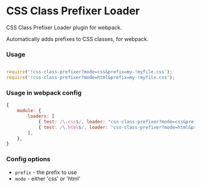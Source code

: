# CSS Class Prefixer Loader

CSS Class Prefixer Loader plugin for webpack. 

Automatically adds prefixes to CSS classes, for webpack. 

### Usage

```js

require('!css-class-prefixer?mode=css&prefix=my-!myfile.css');
require('!css-class-prefixer?mode=html&prefix=my-!myfile.css');
```

### Usage in webpack config

```js
{
	module: {
		loaders: [
			{ test: /\.css$/, loader: "css-class-prefixer?mode=css&prefix=my-" }, 
			{ test: /\.html$/, loader: "css-class-prefixer?mode=html&prefix=my-" }, 
		], 
	}, 
}
```

### Config options

- `prefix` - the prefix to use
- `mode` - either 'css' or 'html'

